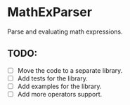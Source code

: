 # MathExParser
Parse and evaluating math expressions.

## TODO:
- [ ] Move the code to a separate library.
- [ ] Add tests for the library.
- [ ] Add examples for the library.
- [ ] Add more operators support.
